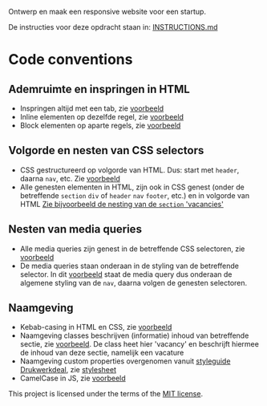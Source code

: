 Ontwerp en maak een responsive website voor een startup.

De instructies voor deze opdracht staan in: [INSTRUCTIONS.md](https://github.com/fdnd-task/the-startup-responsive-interactieve-website/blob/main/docs/INSTRUCTIONS.md)

# Code conventions
## Ademruimte en inspringen in HTML
* Inspringen altijd met een tab, zie [voorbeeld](https://github.com/julia-stevens/the-startup-responsive-interactive-website/blob/d65206fb5a9bef7a9d5c0a9ee8f50549df385da0/index.html#L107-L124)
* Inline elementen op dezelfde regel, zie [voorbeeld](https://github.com/julia-stevens/the-startup-responsive-interactive-website/blob/d65206fb5a9bef7a9d5c0a9ee8f50549df385da0/index.html#L39-L54)
* Block elementen op aparte regels, zie [voorbeeld](https://github.com/julia-stevens/the-startup-responsive-interactive-website/blob/d65206fb5a9bef7a9d5c0a9ee8f50549df385da0/index.html#L431-L434)

## Volgorde en nesten van CSS selectors
* CSS gestructureerd op volgorde van HTML. Dus: start met `header`, daarna `nav`, etc. Zie [voorbeeld](https://github.com/julia-stevens/the-startup-responsive-interactive-website/blob/ae04b5e13ff5ced125c26bf9f8b5cd8961363782/styles/style.css#L1)
* Alle genesten elementen in HTML, zijn ook in CSS genest (onder de betreffende `section` `div` of `header` `nav` `footer`, etc.) en in volgorde van HTML [Zie bijvoorbeeld de nesting van de `section` 'vacancies'](https://github.com/julia-stevens/the-startup-responsive-interactive-website/blob/ae04b5e13ff5ced125c26bf9f8b5cd8961363782/styles/style.css#L380-L705) 

## Nesten van media queries
* Alle media queries zijn genest in de betreffende CSS selectoren, zie [voorbeeld](https://github.com/julia-stevens/the-startup-responsive-interactive-website/blob/ae04b5e13ff5ced125c26bf9f8b5cd8961363782/styles/style.css#L1-L19)
* De media queries staan onderaan in de styling van de betreffende selector. In dit [voorbeeld](https://github.com/julia-stevens/the-startup-responsive-interactive-website/blob/ae04b5e13ff5ced125c26bf9f8b5cd8961363782/styles/style.css#L21-L41) staat de media query dus onderaan de algemene styling van de `nav`, daarna volgen de genesten selectoren. 

## Naamgeving
* Kebab-casing in HTML en CSS, zie [voorbeeld](https://github.com/julia-stevens/the-startup-responsive-interactive-website/blob/main/styles/stylesheet.css)
* Naamgeving classes beschrijven (informatie) inhoud van betreffende sectie, zie [voorbeeld](https://github.com/julia-stevens/the-startup-responsive-interactive-website/blob/f82baa1e0b1a3a04611fd139ed3aee0423a79acf/index.html#L128). De class heet hier 'vacancy' en beschrijft hiermee de inhoud van deze sectie, namelijk een vacature
* Naamgeving custom properties overgenomen vanuit [styleguide Drukwerkdeal](https://styleguide.printdeal.cloud/packages/ui-library/6.7.2/?path=/docs/fundamentals-colors--docs), zie [stylesheet](https://github.com/julia-stevens/the-startup-responsive-interactive-website/blob/f82baa1e0b1a3a04611fd139ed3aee0423a79acf/styles/stylesheet.css#L35-L58)
* CamelCase in JS, zie [voorbeeld](https://github.com/julia-stevens/the-startup-responsive-interactive-website/blob/f82baa1e0b1a3a04611fd139ed3aee0423a79acf/scripts/script.js#L1-L12)

This project is licensed under the terms of the [MIT license](./LICENSE).
